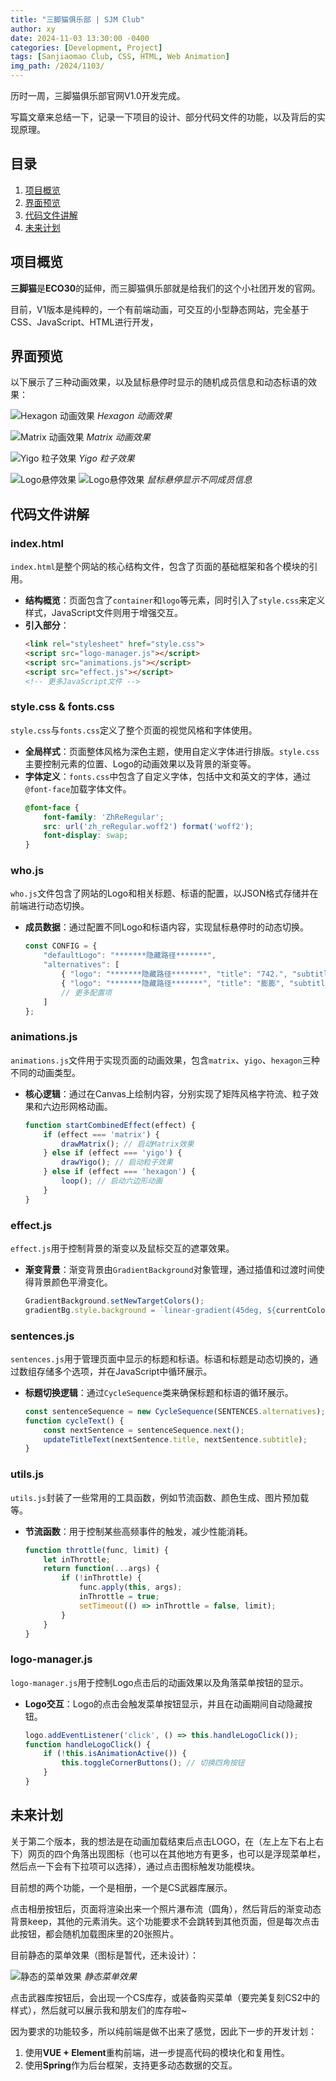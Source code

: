 ```yaml
---
title: "三脚猫俱乐部 | SJM Club"
author: xy
date: 2024-11-03 13:30:00 -0400
categories: [Development, Project]
tags: [Sanjiaomao Club, CSS, HTML, Web Animation]
img_path: /2024/1103/
---
```


历时一周，三脚猫俱乐部官网V1.0开发完成。

写篇文章来总结一下，记录一下项目的设计、部分代码文件的功能，以及背后的实现原理。

## 目录
1. [项目概览](#项目概览)
2. [界面预览](#界面预览)
3. [代码文件讲解](#代码文件讲解)
4. [未来计划](#未来计划)

## 项目概览

**三脚猫**是**ECO30**的延伸，而三脚猫俱乐部就是给我们的这个小社团开发的官网。 

目前，V1版本是纯粹的，一个有前端动画，可交互的小型静态网站，完全基于CSS、JavaScript、HTML进行开发，


## 界面预览

以下展示了三种动画效果，以及鼠标悬停时显示的随机成员信息和动态标语的效果：

![Hexagon 动画效果](Hexagon.png)
_Hexagon 动画效果_

![Matrix 动画效果](Matrix.png)
_Matrix 动画效果_

![Yigo 粒子效果](Yigo.png)
_Yigo 粒子效果_

![Logo悬停效果](LogoChange1.png)
![Logo悬停效果](LogoChange.png)
_鼠标悬停显示不同成员信息_

## 代码文件讲解

### index.html
`index.html`是整个网站的核心结构文件，包含了页面的基础框架和各个模块的引用。

- **结构概览**：页面包含了`container`和`logo`等元素，同时引入了`style.css`来定义样式，JavaScript文件则用于增强交互。
- **引入部分**：
  ```html
  <link rel="stylesheet" href="style.css">
  <script src="logo-manager.js"></script>
  <script src="animations.js"></script>
  <script src="effect.js"></script>
  <!-- 更多JavaScript文件 -->
  ```

### style.css & fonts.css
`style.css`与`fonts.css`定义了整个页面的视觉风格和字体使用。

- **全局样式**：页面整体风格为深色主题，使用自定义字体进行排版。`style.css`主要控制元素的位置、Logo的动画效果以及背景的渐变等。
- **字体定义**：`fonts.css`中包含了自定义字体，包括中文和英文的字体，通过`@font-face`加载字体文件。
  ```css
  @font-face {
      font-family: 'ZhReRegular';
      src: url('zh_reRegular.woff2') format('woff2');
      font-display: swap;
  }
  ```

### who.js
`who.js`文件包含了网站的Logo和相关标题、标语的配置，以JSON格式存储并在前端进行动态切换。

- **成员数据**：通过配置不同Logo和标语内容，实现鼠标悬停时的动态切换。
  ```javascript
  const CONFIG = {
      "defaultLogo": "*******隐藏路径*******",
      "alternatives": [
          { "logo": "*******隐藏路径*******", "title": "742.", "subtitle": { "text": "Real Gamer" } },
          { "logo": "*******隐藏路径*******", "title": "膨膨", "subtitle": { "text": "人生如棋 落子无悔" } }
          // 更多配置项
      ]
  };
  ```

### animations.js
`animations.js`文件用于实现页面的动画效果，包含`matrix`、`yigo`、`hexagon`三种不同的动画类型。

- **核心逻辑**：通过在Canvas上绘制内容，分别实现了矩阵风格字符流、粒子效果和六边形网格动画。
  ```javascript
  function startCombinedEffect(effect) {
      if (effect === 'matrix') {
          drawMatrix(); // 启动Matrix效果
      } else if (effect === 'yigo') {
          drawYigo(); // 启动粒子效果
      } else if (effect === 'hexagon') {
          loop(); // 启动六边形动画
      }
  }
  ```

### effect.js
`effect.js`用于控制背景的渐变以及鼠标交互的遮罩效果。

- **渐变背景**：渐变背景由`GradientBackground`对象管理，通过插值和过渡时间使得背景颜色平滑变化。
  ```javascript
  GradientBackground.setNewTargetColors();
  gradientBg.style.background = `linear-gradient(45deg, ${currentColor1}, ${currentColor2})`;
  ```

### sentences.js
`sentences.js`用于管理页面中显示的标题和标语。标语和标题是动态切换的，通过数组存储多个选项，并在JavaScript中循环展示。

- **标题切换逻辑**：通过`CycleSequence`类来确保标题和标语的循环展示。
  ```javascript
  const sentenceSequence = new CycleSequence(SENTENCES.alternatives);
  function cycleText() {
      const nextSentence = sentenceSequence.next();
      updateTitleText(nextSentence.title, nextSentence.subtitle);
  }
  ```

### utils.js
`utils.js`封装了一些常用的工具函数，例如节流函数、颜色生成、图片预加载等。

- **节流函数**：用于控制某些高频事件的触发，减少性能消耗。
  ```javascript
  function throttle(func, limit) {
      let inThrottle;
      return function(...args) {
          if (!inThrottle) {
              func.apply(this, args);
              inThrottle = true;
              setTimeout(() => inThrottle = false, limit);
          }
      }
  }
  ```

### logo-manager.js
`logo-manager.js`用于控制Logo点击后的动画效果以及角落菜单按钮的显示。

- **Logo交互**：Logo的点击会触发菜单按钮显示，并且在动画期间自动隐藏按钮。
  ```javascript
  logo.addEventListener('click', () => this.handleLogoClick());
  function handleLogoClick() {
      if (!this.isAnimationActive()) {
          this.toggleCornerButtons(); // 切换四角按钮
      }
  }
  ```

## 未来计划

关于第二个版本，我的想法是在动画加载结束后点击LOGO，在（左上左下右上右下）网页的四个角落出现图标（也可以在其他地方有更多，也可以是浮现菜单栏，然后点一下会有下拉项可以选择），通过点击图标触发功能模块。

目前想的两个功能，一个是相册，一个是CS武器库展示。

点击相册按钮后，页面将渲染出来一个照片瀑布流（圆角），然后背后的渐变动态背景keep，其他的元素消失。这个功能要求不会跳转到其他页面，但是每次点击此按钮，都会随机加载图床里的20张照片。

目前静态的菜单效果（图标是暂代，还未设计）：

![静态的菜单效果](menu1.png)
_静态菜单效果_

点击武器库按钮后，会出现一个CS库存，或装备购买菜单（要完美复刻CS2中的样式），然后就可以展示我和朋友们的库存啦~

因为要求的功能较多，所以纯前端是做不出来了感觉，因此下一步的开发计划：
1. 使用**VUE + Element**重构前端，进一步提高代码的模块化和复用性。
2. 使用**Spring**作为后台框架，支持更多动态数据的交互。

